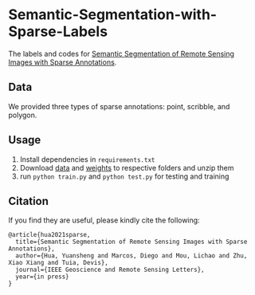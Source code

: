 # Semantic-Segmentation-with-Sparse-Labels
The labels and codes for [Semantic Segmentation of Remote Sensing Images with Sparse Annotations](https://arxiv.org/pdf/2101.03492.pdf).

## Data
We provided three types of sparse annotations: point, scribble, and polygon.

## Usage
1) Install dependencies in ```requirements.txt```
2) Download [data]() and [weights](https://drive.google.com/file/d/10BYt1lvRNBtgx76lMiuWj7J2kF-tSBV1/view?usp=sharing) to respective folders and unzip them
3) run ```python train.py``` and ```python test.py``` for testing and training

## Citation
If you find they are useful, please kindly cite the following:
```
@article{hua2021sparse,
  title={Semantic Segmentation of Remote Sensing Images with Sparse Annotations},
  author={Hua, Yuansheng and Marcos, Diego and Mou, Lichao and Zhu, Xiao Xiang and Tuia, Devis},
  journal={IEEE Geoscience and Remote Sensing Letters},
  year={in press}
}
```
